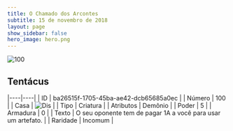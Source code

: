 ```yaml
---
title: O Chamado dos Arcontes
subtitle: 15 de novembro de 2018
layout: page
show_sidebar: false
hero_image: hero.png
---
```


![100](https://cdn.keyforgegame.com/media/card_front/pt/341_100_WQWQX27FH7M2_pt.png)

## Tentácus

|----|----|
| ID | ba26515f-1705-45ba-ae42-dcb65685a0ec |
| Número | 100 |
| Casa | ![Dis](https://archonarcana.com/images/thumb/e/e8/Dis.png/22px-Dis.png "Dis") |
| Tipo | Criatura |
| Atributos | Demônio |
| Poder | 5 |
| Armadura | 0 |
| Texto | O seu oponente tem de pagar 1A  a você para usar um artefato. |
| Raridade | Incomum |
